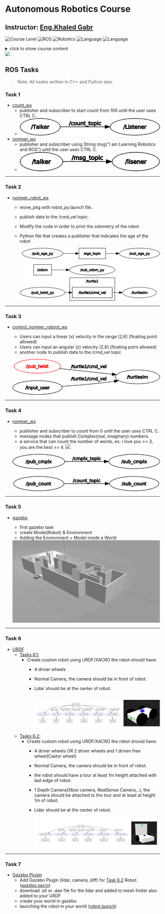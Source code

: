 # Autonomous Robotics Course
## Instructor: [Eng.Khaled Gabr](https://github.com/khaledgabr77)

![Course Level](https://img.shields.io/badge/Level-Beginner-green.svg)
![ROS](https://img.shields.io/badge/skills-ROS-green.svg)
![Robotics](https://img.shields.io/badge/skills-Robotics-green.svg)
![Language](https://img.shields.io/badge/Language-Python-blue.svg)
![Language](https://img.shields.io/badge/Language-C++-blue.svg)

<details>
  <summary>click to show course content</summary>
  
    ### Course Content
  
    - Introduction to Linux, Terminal, and Shell
    - Python Programming
    - C++ Programming
    - Introduction to ROS and ROS installation
    - ROS Core Concepts:
      - Master
      - Nodes
      - Topics
      - Messages
      - Services
    - ROS Labs (rostopic, rosmsg, rosnode, rosservice)
    - Creating a ROS WorkSpace and Packages
    - Writing a ROS Publisher and Subscriber
    - Writing a ROS Service and Client
    - Creating a Custom ROS Message
    - ROS Tools:
      - Launch files
      - ROS Bag
      - RQT
      - Remap
    - Gazebo, RVIZ: creating a custom robot using Gazebo
    - Creating a custom robot using URDF
    - Adding Gazebo plugins with ROS
    - Kinematics with ROS
    - Turtlebot3 Lab
    - ROS project
    - TF ROS
    - 2D and 3D Frames
    - Transformations
    - Localization:
      - Kalman Filter
      - MCL
      - AMCL Package
    - SLAM
    - Navigation
</details>

<img src="https://cdn-icons-png.flaticon.com/512/2814/2814666.png" width="30" />

## ROS Tasks

> Note: All nodes written in C++ and Python also.

### Task 1
* [count_ws](Task_1/count_ws)
  * publisher and subscriber to start count from 100 until the user uses CTRL C.
  * ![](Task_1/count_ws/rosgraph.png)
* [nomeer_ws](Task_1/nomeer_ws)
  * publisher and subscriber using String msg("I am Learning Robotics and ROS") until the user uses CTRL C.
  * ![](Task_1/nomeer_ws/rosgraph.png)
  
---
### Task 2
* [nomeer_robot_ws](Task_2/nomeer_robot_ws)
  * move_pkg with robot_py.launch file.
  * publish data to the /cmd_vel topic.
  * Modify the code in order to print the odometry of the robot.
  * Python file that creates a publisher that indicates the age of the robot
  
    ![](Task_2/nomeer_robot_ws/rosgraph.png)

---
### Task 3
* [control_nomeer_roboot_ws](Task_3/control_nomeer_roboot_ws)
  * Users can input a linear (x) velocity in the range [2,6] (floating point allowed)
  * Users can input an angular (z) velocity [2,6] (floating point allowed)
  * another node to publish data to the /cmd_vel topic
  
  ![](Task_3/control_nomeer_roboot_ws/rosgraph.png)

---
### Task 4
* [nomeer_ws](Task_4/nomeer_ws)
  * publisher and subscriber to count from 0 until the user uses CTRL C.
  * message nodes that publish Complex(real, imaginary) numbers.
  * a service that can count the number of words, ex: i love you >> 3, you are the best >> 4. [![](https://img.shields.io/badge/-issue-critical.svg)](https://github.com/nomeera/Autonomous-Robotics-Course/tree/master/4.ROS/Tasks/Task_4/nomeer_ws/src/n_words_pkg)

  ![](Task_4/nomeer_ws/rosgraph.png)
  
---
### Task 5
* [gazebo](Task_5/src)
  * first gazebo task
  * create Model(Robot) & Environment
  * Adding the Environment + Model  inside a World
  
  <img src="Task_5/src/nomeer_gazebo_pkg/default_gzclient_camera(1)-2023-02-11T20_32_22.012985.jpg" width="600">
  
---
### Task 6
* [URDF](Task_6/src/nomeer_xacro_pkg/urdf/)
  * [Tasks 6.1:](/4.ROS/Tasks/Task_6/src/nomeer_xacro_pkg/urdf/Robot_1/nomeer1_robot.xacro)
    - Create custom robot using URDF/XACRO the robot should have:
      - 4 driver wheels 
      - Normal Camera, the camera should be in front of robot.
      - Lidar should be at the center of robot.
      
        ![](Task_6/src/nomeer_xacro_pkg/urdf/Robot_1/urdf_task1.jpeg)
        ---
  * [Tasks 6.2:](Task_7/src/robot_description/urdf/robot.xacro)
    - Create custom robot using URDF/XACRO the robot should have:
      - 4 driver wheels OR 2 driver wheels and 1 driven free wheel(Castor wheel)
      - Normal Camera, the camera should be in front of robot.
      - the robot should have a tour at least 1m height attached with last edge of robot.
      - 1 Depth Camera(Xbox camera, RealSense Camera,..), the camera should be attached to the tour and at least at height 1m of robot.
      - Lidar should be at the center of robot.
      
        ![](Task_7/src/robot_description/urdf/robot.jpeg)
        
---
### Task 7
* [Gazebo Plugin](/4.ROS/Tasks/Task_7/src)
  * Add Gazebo Plugin (lidar, camera, diff) for [Task 6.2](Task_7/src/robot_description/urdf/robot.xacro) Robot. ([gazebo.xacro](4.ROS/Tasks/Task_7/src/robot_description/urdf/gazebo.xacro))
  * download .stl or .dae file for the lidar and added to mesh folder also added to your URDF
  * create your world in gazebo
  * launching the robot in your world ([robot.launch](Task_7/src/robot_gazebo/launch/robot.launch))
